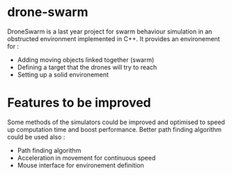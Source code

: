 # drone-swarm

DroneSwarm is a last year project for swarm behaviour simulation in an obstructed environment implemented in C++. It provides an environement for :

- Adding moving objects linked together (swarm)
- Defining a target that the drones will try to reach
- Setting up a solid environement

# Features to be improved

Some methods of the simulators could be improved and optimised to speed up computation time and boost performance. Better path finding algorithm could be used also : 

- Path finding algorithm
- Acceleration in movement for continuous speed
- Mouse interface for environement definition
